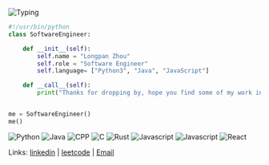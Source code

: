 ![Typing](https://readme-typing-svg.demolab.com?pause=1000&color=000000&random=false&width=435&height=30&lines=Hi!+I+am+Longpan+Zhou.)
```python
#!/usr/bin/python
class SoftwareEngineer:

    def __init__(self):
        self.name = "Longpan Zhou"
        self.role = "Software Engineer"
        self.language= ["Python3", "Java", "JavaScript"]

    def __call__(self):
        print("Thanks for dropping by, hope you find some of my work interesting.")


me = SoftwareEngineer()
me()
```

![Python](https://img.shields.io/badge/Python-3776AB?style=for-the-badge&logo=python&logoColor=white) ![Java](https://img.shields.io/badge/Java-ED8B00?style=for-the-badge&logo=openjdk&logoColor=white) ![CPP](https://img.shields.io/badge/C%2B%2B-00599C?style=for-the-badge&logo=c%2B%2B&logoColor=white) ![C](https://img.shields.io/badge/C-00599C?style=for-the-badge&logo=c&logoColor=white) ![Rust](https://img.shields.io/badge/Rust-000000?style=for-the-badge&logo=rust&logoColor=white) ![Javascript](https://img.shields.io/badge/JavaScript-323330?style=for-the-badge&logo=javascript&logoColor=F7DF1E) ![Javascript](https://img.shields.io/badge/TypeScript-007ACC?style=for-the-badge&logo=typescript&logoColor=white) ![React](https://img.shields.io/badge/React-20232A?style=for-the-badge&logo=react&logoColor=61DAFB)

Links: [linkedin](https://www.linkedin.com/in/longpan-zhou/) | [leetcode](https://leetcode.com/longpanzhou/) | [Email](mailto:patrickzhoul123@gmail.com) 

